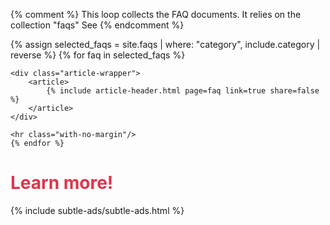 
{% comment %}
   This loop collects the FAQ documents.
   It relies on the collection "faqs"
   See 
{% endcomment %}



<div id="search-results">
    {% assign selected_faqs = site.faqs | where: "category", include.category | reverse %}
    {% for faq in selected_faqs  %}
  
    <div class="article-wrapper">
        <article>
            {% include article-header.html page=faq link=true share=false %}
        </article>    
    </div>
    
    <hr class="with-no-margin"/>
    {% endfor %}
</div>


# <font color="#dd354b">Learn more!</font>

{% include subtle-ads/subtle-ads.html %}




